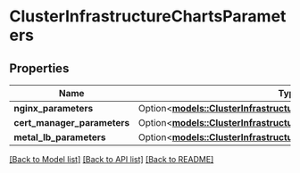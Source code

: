 # ClusterInfrastructureChartsParameters

## Properties

Name | Type | Description | Notes
------------ | ------------- | ------------- | -------------
**nginx_parameters** | Option<[**models::ClusterInfrastructureNginxChartParameters**](ClusterInfrastructureNginxChartParameters.md)> |  | [optional]
**cert_manager_parameters** | Option<[**models::ClusterInfrastructureCertManagerChartParameters**](ClusterInfrastructureCertManagerChartParameters.md)> |  | [optional]
**metal_lb_parameters** | Option<[**models::ClusterInfrastructureMetalLbChartParameters**](ClusterInfrastructureMetalLbChartParameters.md)> |  | [optional]

[[Back to Model list]](../README.md#documentation-for-models) [[Back to API list]](../README.md#documentation-for-api-endpoints) [[Back to README]](../README.md)


